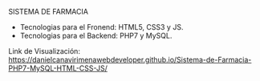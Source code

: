 SISTEMA DE FARMACIA 
- Tecnologias para el Fronend: HTML5, CSS3 y JS. 
- Tecnologias para el Backend: PHP7 y MySQL.
 
Link de Visualización: https://danielcanavirimenawebdeveloper.github.io/Sistema-de-Farmacia-PHP7-MySQL-HTML-CSS-JS/